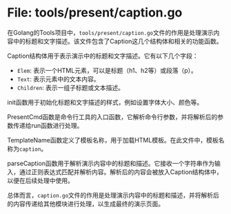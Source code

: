 # File: tools/present/caption.go

在Golang的Tools项目中，`tools/present/caption.go`文件的作用是处理演示内容中的标题和文字描述。该文件包含了Caption这几个结构体和相关的功能函数。

Caption结构体用于表示演示中的标题和文字描述。它有以下几个字段：
- `Elem`: 表示一个HTML元素，可以是标题（h1、h2等）或段落（p）。
- `Text`: 表示元素中的文本内容。
- `Children`: 表示一组子标题或文本描述。

init函数用于初始化标题和文字描述的样式，例如设置字体大小、颜色等。

PresentCmd函数是命令行工具的入口函数，它解析命令行参数，并将解析后的参数传递给run函数进行处理。

TemplateName函数定义了模板名称，用于加载HTML模板。在此文件中，模板名称为`caption`。

parseCaption函数用于解析演示内容中的标题和描述。它接收一个字符串作为输入，通过正则表达式匹配并解析内容。解析后的内容会被放入Caption结构体中，以便在后续处理中使用。

总体而言，`caption.go`文件的作用是处理演示内容中的标题和描述，并将解析后的内容传递给其他模块进行处理，以生成最终的演示页面。

